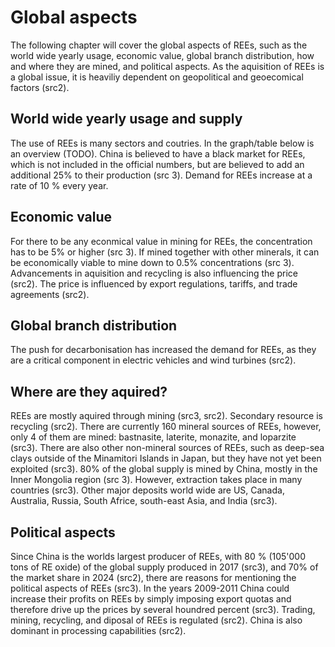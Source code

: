<!--
- Global aspects
    - World wide yearly usage
    - Economic value
    - Global branch ditribution
    - Where are they mined?
        - From 160(?) different minerals/clays
    - Political aspects
        - China controlls 70 % of global supply
-->

# Global aspects

The following chapter will cover the global aspects of REEs, such as the world wide yearly usage, economic value, global branch distribution, how and where they are mined, and political aspects. As the aquisition of REEs is a global issue, it is heaviliy dependent on geopolitical and  geoecomical factors (src2).

## World wide yearly usage and supply

The use of REEs is many sectors and coutries. In the graph/table below is an overview (TODO). China is believed to have a black market for REEs, which is not included in the official numbers, but are believed to add an additional 25% to their production (src 3). Demand for REEs increase at a rate of 10 % every year.

## Economic value

For there to be any econmical value in mining for REEs, the concentration has to be 5% or higher (src 3). If mined together with other minerals, it can be economically viable to mine down to 0.5% concentrations (src 3). Advancements in aquisition and recycling is also influencing the price (src2). The price is influenced by export regulations, tariffs, and trade agreements (src2).

## Global branch distribution

The push for decarbonisation has increased the demand for REEs, as they are a critical component in electric vehicles and wind turbines (src2).

## Where are they aquired?

REEs are mostly aquired through mining (src3, src2). Secondary resource is recycling (src2). There are currently 160 mineral sources of REEs, however, only 4 of them are mined: bastnasite, laterite, monazite, and loparzite (src3). There are also other non-mineral sources of REEs, such as deep-sea clays outside of the Minamitori Islands in Japan, but they have not yet been exploited (src3). 80% of the global supply is mined by China, mostly in the Inner Mongolia region (src 3). However, extraction takes place in many countries (src3). Other major deposits world wide are US, Canada, Australia, Russia, South Africe, south-east Asia, and India (src3).

## Political aspects

Since China is the worlds largest producer of REEs, with 80 % (105'000 tons of RE oxide) of the global supply produced in 2017 (src3), and 70% of the market share in 2024 (src2), there are reasons for mentioning the political aspects of REEs (src3). In the years 2009-2011 China could increase their profits on REEs by simply imposing export quotas and therefore drive up the prices by several houndred percent (src3). Trading, mining, recycling, and diposal of REEs is regulated (src2). China is also dominant in processing capabilities (src2).